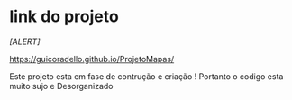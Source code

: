 <h1>link do projeto </h1>


<em>[ALERT]</em>


https://guicoradello.github.io/ProjetoMapas/


<p>Este projeto esta em fase de contrução e criação ! Portanto o codigo esta muito sujo e Desorganizado</p>
